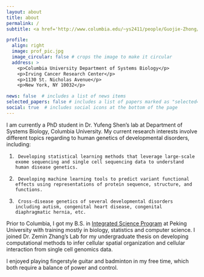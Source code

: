 ```yaml
---
layout: about
title: about
permalink: /
subtitle: <a href='http://www.columbia.edu/~ys2411/people/Guojie-Zhong/'>PhD Candidate</a>, Department of Systems Biology, Columbia University. 

profile:
  align: right
  image: prof_pic.jpg
  image_circular: false # crops the image to make it circular
  address: >
    <p>Columbia University Department of Systems Biology</p>
    <p>Irving Cancer Research Center</p>
    <p>1130 St. Nicholas Avenue</p>
    <p>New York, NY 10032</p>

news: false  # includes a list of news items
selected_papers: false # includes a list of papers marked as "selected={true}"
social: true  # includes social icons at the bottom of the page
---
```


I am currently a PhD student in Dr. Yufeng Shen’s lab at Department of Systems Biology, Columbia University. My current research interests involve different topics regarding to human genetics of developmental disorders, including:
1.      Developing statistical learning methods that leverage large-scale exome sequencing and single cell sequencing data to understand human disease genetics.
2.      Developing machine learning tools to predict variant functional effects using representations of protein sequence, structure, and functions.
3.      Cross-disease genetics of several developmental disorders including autism, congenital heart disease, congenital diaphragmatic hernia, etc.

Prior to Columbia, I got my B.S. in <a href='http://cqb.pku.edu.cn/cqben/'>Integrated Science Program</a> at Peking University with training mostly in biology, statistics and computer science. I joined Dr. Zemin Zhang’s Lab for my undergraduate thesis on developing computational methods to infer cellular spatial organization and cellular interaction from single cell genomics data.

I enjoyed playing fingerstyle guitar and badminton in my free time, which both require a balance of power and  control.
